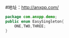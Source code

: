 #地址：http://anxpp.com/ 

```java
package com.anxpp.demo;
public enum EasySingleton{
	ONE,TWO,THREE;
}
```
